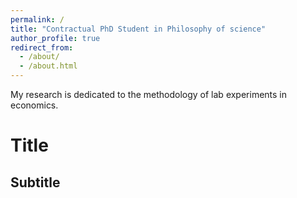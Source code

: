 ```yaml
---
permalink: /
title: "Contractual PhD Student in Philosophy of science"
author_profile: true
redirect_from: 
  - /about/
  - /about.html
---
```


My research is dedicated to the methodology of lab experiments in economics.

Title
======

Subtitle
------


